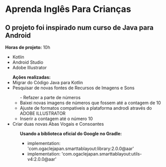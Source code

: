 # Aprenda Inglês Para Crianças

## O projeto foi inspirado num curso de Java para Android

<b>Horas de projeto:</b> 10h
 - Kotlin
 - Android Studio
 - Adobe Illustrator

<ul><b>Ações realizadas:</b> 
  <li> Migrar do Código Java para Kotlin</li>
  <li> Pesquisar de novas fontes de Recursos de Imagens e Sons</li>
   
   <ul> - Refazer a parte de números
      <li> Baixei novas imagens de números que fossem até a contagem de 10</li>
      <li> Ajuste de formatos compativeis a plataforma androdi através do ADOBE ILLUSTRATOR</li>
      <li> Inserir a contagem até o número 10</li>
   </ul>
  
  <li>Criar duas novas Abas Vogais e Consoantes</li>
         <ul><b>Usando a biblioteca oficial do Google no Gradle:</b>
             <ul>
                <li> implementation: 'com.ogaclejapan.smarttablayout:library:2.0.0@aar' </li>
                <li> implementation: 'com.ogaclejapan.smarttablayout:utils-v4:2.0.0@aar' </li>
                 </ul>
                   </ul>
                      </ul>
